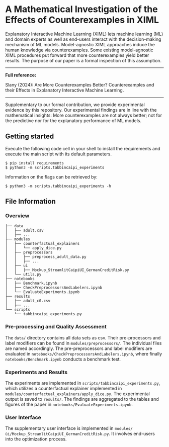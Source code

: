 # A Mathematical Investigation of the Effects of Counterexamples in XIML

Explanatory Interactive Machine Learning (XIML) lets machine learning (ML)
and domain experts as well as end-users interact with the decision-making
mechanism of ML models.
Model-agnostic XIML approaches induce the human knowledge
via counterexamples. Some existing model-agnostic XIML procedures
put forward that more counterexamples yield better results.
The purpose of our paper is a formal inspection of this assumption.

---
**Full reference:**

Slany (2024): Are More Counterexamples Better?
Counterexamples and their Effects
in Explanatory Interactive Machine Learning.

---

Supplementary to our formal contribution, we provide experimental evidence
by this repository. Our experimental findings are in line with the
mathematical insights: More counterexamples are not always better;
not for the predictive nor for the explanatory performance of ML models.

## Getting started

Execute the following code cell in your shell to install the requirements
and execute the main script with its default parameters.

```
$ pip install requirements
$ python3 -m scripts.tabbincaipi_experiments
```

Information on the flags can be retrieved by:

```
$ python3 -m scripts.tabbincaipi_experiments -h
```

## File Information

### Overview

```
├── data
│   ├── adult.csv
│   ├── ...
├── modules
│   ├── counterfactual_explainers
│   │   └── apply_dice.py
│   ├── preprocessors
│   │   ├── preprocess_adult_data.py
│   │   ├── ...
│   ├── ui
│   │   ├── Mockup_StreamlitCaipiUI_GermanCreditRisk.py
│   └── utils.py
├── notebooks
│   ├── Benchmark.ipynb
│   ├── CheckPreprocessorsAndLabelers.ipynb
│   └── EvaluateExperiments.ipynb
├── results
│   ├── adult_c0.csv
│   ├── ...
└── scripts
    └── tabbincaipi_experiments.py
```

### Pre-processing and Quality Assessment

The ````data/```` directory contains all data sets as csv.
Their pre-processors and label modifiers can be found in ```modules/preprocessors/```.
The individual files are named accordingly.
The pre-preprocessors and label modifiers are evaluated in
````notebooks/CheckPreprocessorsAndLabelers.ipynb````,
where finally ````notebooks/Benchmark.ipynb```` conducts a benchmark test.

### Experiments and Results

The experiments are implemented in ````scripts/tabbincaipi_experiments.py````,
which utilizes a counterfactual explainer
implemented in ````modules/counterfactual_explainers/apply_dice.py````.
The experimental output is saved to ````results/````.
The findings are aggregated to the tables and figures of the paper
in ````notebooks/EvaluateExperiments.ipynb````.

### User Interface

The supplementary user interface is implemented in
``modules/ùi/Mockup_StreamlitCaipiUI_GermanCreditRisk.py``.
It involves end-users into the optimization process.
